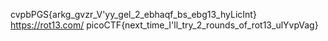 cvpbPGS{arkg_gvzr_V'yy_gel_2_ebhaqf_bs_ebg13_hyLicInt}
https://rot13.com/
picoCTF{next_time_I'll_try_2_rounds_of_rot13_ulYvpVag}